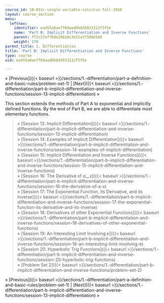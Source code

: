 ```yaml
---
course_id: 18-01sc-single-variable-calculus-fall-2010
layout: course_section
menu:
  leftnav:
    identifier: ea455a8ae7f0daad0b8d5033112f5f5e
    name: 'Part B: Implicit Differentiation and Inverse Functions'
    parent: ff2c27eff0de39810c3e51a37548e568
    weight: 170
parent_title: 1. Differentiation
title: 'Part B: Implicit Differentiation and Inverse Functions'
type: course
uid: ea455a8ae7f0daad0b8d5033112f5f5e

---
```


« [Previous]({{< baseurl >}}/sections/1.-differentiation/part-a-definition-and-basic-rules/problem-set-1) | [Next]({{< baseurl >}}/sections/1.-differentiation/part-b-implicit-differentiation-and-inverse-functions/session-13-implicit-differentiation) »

This section extends the methods of Part A to exponential and implicitly defined functions. By the end of Part B, we are able to differentiate most elementary functions.

> » [Session 13: Implicit Differentiation]({{< baseurl >}}/sections/1.-differentiation/part-b-implicit-differentiation-and-inverse-functions/session-13-implicit-differentiation)  
> » [Session 14: Examples of Implicit Differentiation]({{< baseurl >}}/sections/1.-differentiation/part-b-implicit-differentiation-and-inverse-functions/session-14-examples-of-implicit-differentiation)  
> » [Session 15: Implicit Differentiation and Inverse Functions]({{< baseurl >}}/sections/1.-differentiation/part-b-implicit-differentiation-and-inverse-functions/session-15-implicit-differentiation-and-inverse-functions)  
> » [Session 16: The Derivative of _a__x_]({{< baseurl >}}/sections/1.-differentiation/part-b-implicit-differentiation-and-inverse-functions/session-16-the-derivative-of-a-x)  
> » [Session 17: The Exponential Function, its Derivative, and its Inverse]({{< baseurl >}}/sections/1.-differentiation/part-b-implicit-differentiation-and-inverse-functions/session-17-the-exponential-function-its-derivative-and-its-inverse)  
> » [Session 18: Derivatives of other Exponential Functions]({{< baseurl >}}/sections/1.-differentiation/part-b-implicit-differentiation-and-inverse-functions/session-18-derivatives-of-other-exponential-functions)  
> » [Session 19: An Interesting Limit Involving _e_]({{< baseurl >}}/sections/1.-differentiation/part-b-implicit-differentiation-and-inverse-functions/session-19-an-interesting-limit-involving-e)  
> » [Session 20: Hyperbolic Trig Functions]({{< baseurl >}}/sections/1.-differentiation/part-b-implicit-differentiation-and-inverse-functions/session-20-hyperbolic-trig-functions)  
> » [Problem Set 2]({{< baseurl >}}/sections/1.-differentiation/part-b-implicit-differentiation-and-inverse-functions/problem-set-2)

« [Previous]({{< baseurl >}}/sections/1.-differentiation/part-a-definition-and-basic-rules/problem-set-1) | [Next]({{< baseurl >}}/sections/1.-differentiation/part-b-implicit-differentiation-and-inverse-functions/session-13-implicit-differentiation) »